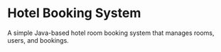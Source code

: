 # Hotel Booking System
A simple Java-based hotel room booking system that manages rooms, users, and bookings.

